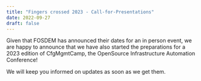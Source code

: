 ```yaml
---
title: "Fingers crossed 2023 - Call-for-Presentations"
date: 2022-09-27
draft: false
---
```


Given that FOSDEM has announced their dates for an in person event, we are happy to announce that we have also started the preparations for a 2023 edition of CfgMgmtCamp, the OpenSource Infrastructure Automation Conference!

We will keep you informed on updates as soon as we get them.
